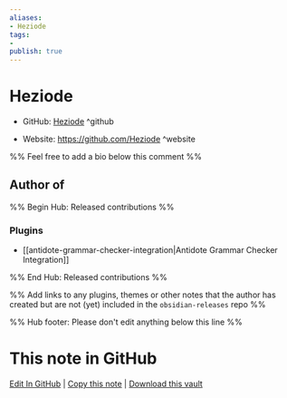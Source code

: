 ```yaml
---
aliases:
- Heziode
tags:
- 
publish: true
---
```


# Heziode

- GitHub: [Heziode](https://github.com/Heziode/) ^github
<!-- - Discord: `@` ^discord-->
- Website: <https://github.com/Heziode> ^website
<!-- - [[Publish sites|Publish site]]: <https://> ^publish-->

%% Feel free to add a bio below this comment %%


## Author of

%% Begin Hub: Released contributions %%
### Plugins
- [[antidote-grammar-checker-integration|Antidote Grammar Checker Integration]]

%% End Hub: Released contributions %%

%% Add links to any plugins, themes or other notes that the author has created but are not (yet) included in the `obsidian-releases` repo %%

<!--
### Unlisted plugins
-->

<!--
### Others
-->

<!--
## Sponsor this author
-->

<!-- - [[GitHub sponsors]]: [Sponsor @Heziode on GitHub Sponsors](https://github.com/sponsors/Heziode) ^github-sponsor-->
<!-- - [[Buy me a coffee]]: <https://> ^buy-me-a-coffee-->
<!-- - [[PayPal]]: <https://> ^paypal-->
<!-- - [[Patreon]]: <https://> ^patreon-->

<!--
## Follow this author
-->

<!-- - [[YouTube Channels|On YouTube]]: <https://> ^youtube-->
<!-- - Twitter: <https://> ^twitter-->
<!-- - ... -->

%% Hub footer: Please don't edit anything below this line %%

# This note in GitHub

<span class="git-footer">[Edit In GitHub](https://github.dev/obsidian-community/obsidian-hub/blob/main/01%20-%20Community/People/heziode.md "git-hub-edit-note") | [Copy this note](https://raw.githubusercontent.com/obsidian-community/obsidian-hub/main/01%20-%20Community/People/heziode.md "git-hub-copy-note") | [Download this vault](https://github.com/obsidian-community/obsidian-hub/archive/refs/heads/main.zip "git-hub-download-vault") </span>
